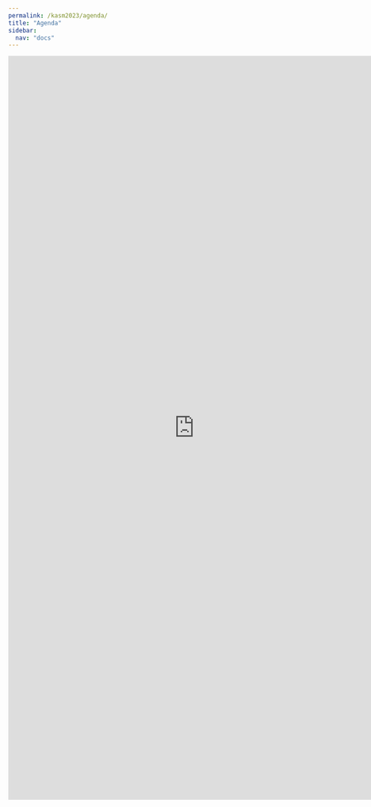 ```yaml
---
permalink: /kasm2023/agenda/
title: "Agenda"
sidebar:
  nav: "docs"
---
```


<!-- Example:

### September 16


| Timeslot | Plenary |
|----------- | ------------------ |
| 11 am | Event <br> [Zoom link](https://www.google.com) |
| 12 am | Event 2 <br> [Zoom link](https://www.google.com) |

### September 17

| Timeslot| Stream A | Stream B |
| --------| -------- | -------- |
| 12 noon | Event4 | Event5 |
| 1 pm | Event6 | Event7 | -->

<iframe src="https://docs.google.com/document/d/e/2PACX-1vTWe8pg0IJRxJ2tP-Hp6ju651S2VO8QRYjBCDmTtjlTT7w9FJ8-JeugQnxgaN_-5P__OrNDBWioWNv6/pub?embedded=true" width="750" height="1500" frameborder="0" marginheight="0" marginwidth="0">Loading…</iframe>
